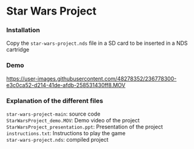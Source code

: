 # Star Wars Project

### Installation
Copy the ```star-wars-project.nds``` file in a SD card to be inserted in a NDS cartridge

### Demo


https://user-images.githubusercontent.com/48278352/236778300-e3c0ca52-d214-41de-afdb-258531430ff8.MOV



### Explanation of the different files

```star-wars-project-main```: source code <br />
```StarWarsProject_demo.MOV```: Demo video of the project <br />
```StarWarsProject_presentation.ppt```: Presentation of the project <br />
```instructions.txt```: Instructions to play the game <br />
```star-wars-project.nds```: compiled project <br />


